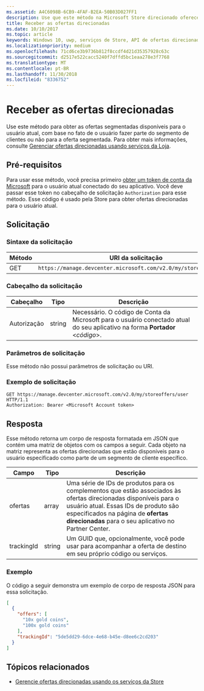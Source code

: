 ```yaml
---
ms.assetid: A4C6098B-6CB9-4FAF-B2EA-50B03D027FF1
description: Use que este método na Microsoft Store direcionado oferece uma API para obter as ofertas de destino que estão disponíveis para o usuário atual no contexto do aplicativo atual.
title: Receber as ofertas direcionadas
ms.date: 10/10/2017
ms.topic: article
keywords: Windows 10, uwp, serviços de Store, API de ofertas direcionadas para a Microsoft Store, obter ofertas direcionadas
ms.localizationpriority: medium
ms.openlocfilehash: 71cd6ce3b9736b812f8ccdf4d21d35357928c63c
ms.sourcegitcommit: d2517e522cacc5240f7dffd5bc1eaa278e3f7768
ms.translationtype: MT
ms.contentlocale: pt-BR
ms.lasthandoff: 11/30/2018
ms.locfileid: "8336752"
---
```

# <a name="get-targeted-offers"></a>Receber as ofertas direcionadas

Use este método para obter as ofertas segmentadas disponíveis para o usuário atual, com base no fato de o usuário fazer parte do segmento de clientes ou não para a oferta segmentada. Para obter mais informações, consulte [Gerenciar ofertas direcionadas usando serviços da Loja](manage-targeted-offers-using-windows-store-services.md).

## <a name="prerequisites"></a>Pré-requisitos

Para usar esse método, você precisa primeiro [obter um token de conta da Microsoft](manage-targeted-offers-using-windows-store-services.md#obtain-a-microsoft-account-token) para o usuário atual conectado do seu aplicativo. Você deve passar esse token no cabeçalho de solicitação ```Authorization``` para esse método. Esse código é usado pela Store para obter ofertas direcionadas para o usuário atual.

## <a name="request"></a>Solicitação


### <a name="request-syntax"></a>Sintaxe da solicitação

| Método | URI da solicitação                                                                |
|--------|----------------------------------------------------------------------------|
| GET    | ```https://manage.devcenter.microsoft.com/v2.0/my/storeoffers/user``` |


### <a name="request-header"></a>Cabeçalho da solicitação

| Cabeçalho        | Tipo   | Descrição  |
|---------------|--------|--------------|
| Autorização | string | Necessário. O código de Conta da Microsoft para o usuário conectado atual do seu aplicativo na forma **Portador** &lt;*código*&gt;. |


### <a name="request-parameters"></a>Parâmetros de solicitação

Esse método não possui parâmetros de solicitação ou URI.

### <a name="request-example"></a>Exemplo de solicitação

```syntax
GET https://manage.devcenter.microsoft.com/v2.0/my/storeoffers/user HTTP/1.1
Authorization: Bearer <Microsoft Account token>
```

## <a name="response"></a>Resposta

Esse método retorna um corpo de resposta formatada em JSON que contém uma matriz de objetos com os campos a seguir. Cada objeto na matriz representa as ofertas direcionadas que estão disponíveis para o usuário especificado como parte de um segmento de cliente específico.

| Campo      | Tipo   | Descrição         |
|------------|--------|------------------|
| ofertas      | array  | Uma série de IDs de produtos para os complementos que estão associados às ofertas direcionadas disponíveis para o usuário atual. Essas IDs de produto são especificados na página de **ofertas direcionadas** para o seu aplicativo no Partner Center.            |
| trackingId  | string | Um GUID que, opcionalmente, você pode usar para acompanhar a oferta de destino em seu próprio código ou serviços. |


### <a name="example"></a>Exemplo

O código a seguir demonstra um exemplo de corpo de resposta JSON para essa solicitação.

```json
[
  {
    "offers": [
      "10x gold coins",
      "100x gold coins"
    ],
    "trackingId": "5de5dd29-6dce-4e68-b45e-d8ee6c2cd203"
  }
]
```

## <a name="related-topics"></a>Tópicos relacionados

* [Gerencie ofertas direcionadas usando os serviços da Store](manage-targeted-offers-using-windows-store-services.md)

 

 
